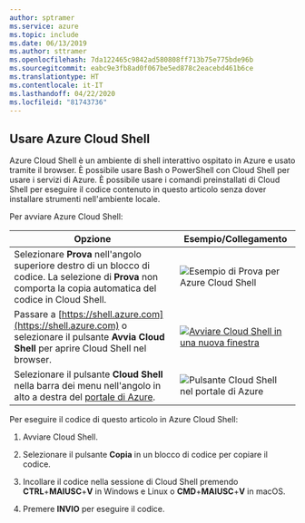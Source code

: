 ```yaml
---
author: sptramer
ms.service: azure
ms.topic: include
ms.date: 06/13/2019
ms.author: sttramer
ms.openlocfilehash: 7da122465c9842ad580808ff713b75e775bde96b
ms.sourcegitcommit: eabc9e3fb8ad0f067be5ed878c2eacebd461b6ce
ms.translationtype: HT
ms.contentlocale: it-IT
ms.lasthandoff: 04/22/2020
ms.locfileid: "81743736"
---
```

## <a name="use-azure-cloud-shell"></a>Usare Azure Cloud Shell

Azure Cloud Shell è un ambiente di shell interattivo ospitato in Azure e usato tramite il browser. È possibile usare Bash o PowerShell con Cloud Shell per usare i servizi di Azure. È possibile usare i comandi preinstallati di Cloud Shell per eseguire il codice contenuto in questo articolo senza dover installare strumenti nell'ambiente locale.

Per avviare Azure Cloud Shell:

| Opzione | Esempio/Collegamento |
|-----------------------------------------------|---|
| Selezionare **Prova** nell'angolo superiore destro di un blocco di codice. La selezione di **Prova** non comporta la copia automatica del codice in Cloud Shell. | ![Esempio di Prova per Azure Cloud Shell](./media/cloud-shell-try-it/hdi-azure-cli-try-it.png) |
| Passare a [https://shell.azure.com](https://shell.azure.com) o selezionare il pulsante **Avvia Cloud Shell** per aprire Cloud Shell nel browser. | [![Avviare Cloud Shell in una nuova finestra](media/cloud-shell-try-it/hdi-launch-cloud-shell.png)](https://shell.azure.com) |
| Selezionare il pulsante **Cloud Shell** nella barra dei menu nell'angolo in alto a destra del [portale di Azure](https://portal.azure.com). | ![Pulsante Cloud Shell nel portale di Azure](./media/cloud-shell-try-it/hdi-cloud-shell-menu.png) |

Per eseguire il codice di questo articolo in Azure Cloud Shell:

1. Avviare Cloud Shell.

1. Selezionare il pulsante **Copia** in un blocco di codice per copiare il codice.

1. Incollare il codice nella sessione di Cloud Shell premendo **CTRL**+**MAIUSC**+**V** in Windows e Linux o **CMD**+**MAIUSC**+**V** in macOS.

1. Premere **INVIO** per eseguire il codice.
